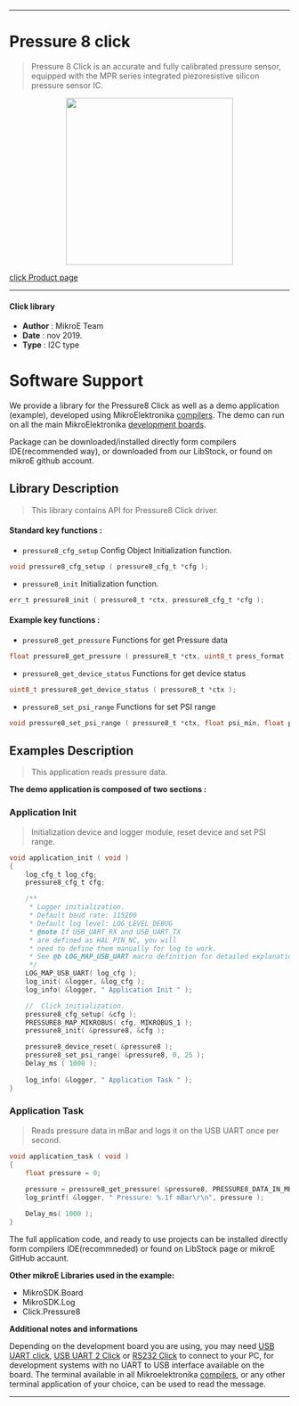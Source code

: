 
---
# Pressure 8 click

> Pressure 8 Click is an accurate and fully calibrated pressure sensor, equipped with the MPR series integrated piezoresistive silicon pressure sensor IC. 

<p align="center">
  <img src="https://download.mikroe.com/images/click_for_ide/pressure8_click.png" height=300px>
</p>

[click Product page](https://www.mikroe.com/pressure-8-click)

---


#### Click library 

- **Author**        : MikroE Team
- **Date**          : nov 2019.
- **Type**          : I2C type


# Software Support

We provide a library for the Pressure8 Click 
as well as a demo application (example), developed using MikroElektronika 
[compilers](https://shop.mikroe.com/compilers). 
The demo can run on all the main MikroElektronika [development boards](https://shop.mikroe.com/development-boards).

Package can be downloaded/installed directly form compilers IDE(recommended way), or downloaded from our LibStock, or found on mikroE github account. 

## Library Description

> This library contains API for Pressure8 Click driver.

#### Standard key functions :

- `pressure8_cfg_setup` Config Object Initialization function.
```c
void pressure8_cfg_setup ( pressure8_cfg_t *cfg ); 
```

- `pressure8_init` Initialization function.
```c
err_t pressure8_init ( pressure8_t *ctx, pressure8_cfg_t *cfg );
```

#### Example key functions :

- `pressure8_get_pressure` Functions for get Pressure data
```c
float pressure8_get_pressure ( pressure8_t *ctx, uint8_t press_format );
```

- `pressure8_get_device_status` Functions for get device status
```c
uint8_t pressure8_get_device_status ( pressure8_t *ctx );
```

- `pressure8_set_psi_range` Functions for set PSI range
```c
void pressure8_set_psi_range ( pressure8_t *ctx, float psi_min, float psi_max );
```

## Examples Description

> This application reads pressure data.

**The demo application is composed of two sections :**

### Application Init 

> Initialization device and logger module, reset device and set PSI range.

```c
void application_init ( void )
{
    log_cfg_t log_cfg;
    pressure8_cfg_t cfg;

    /** 
     * Logger initialization.
     * Default baud rate: 115200
     * Default log level: LOG_LEVEL_DEBUG
     * @note If USB_UART_RX and USB_UART_TX 
     * are defined as HAL_PIN_NC, you will 
     * need to define them manually for log to work. 
     * See @b LOG_MAP_USB_UART macro definition for detailed explanation.
     */
    LOG_MAP_USB_UART( log_cfg );
    log_init( &logger, &log_cfg );
    log_info( &logger, " Application Init " );

    //  Click initialization.
    pressure8_cfg_setup( &cfg );
    PRESSURE8_MAP_MIKROBUS( cfg, MIKROBUS_1 );
    pressure8_init( &pressure8, &cfg );

    pressure8_device_reset( &pressure8 );
    pressure8_set_psi_range( &pressure8, 0, 25 );
    Delay_ms ( 1000 );
    
    log_info( &logger, " Application Task " );
}
```

### Application Task

> Reads pressure data in mBar and logs it on the USB UART once per second.

```c
void application_task ( void )
{
    float pressure = 0;
    
    pressure = pressure8_get_pressure( &pressure8, PRESSURE8_DATA_IN_MBAR );
    log_printf( &logger, " Pressure: %.1f mBar\r\n", pressure );

    Delay_ms( 1000 );
}
```

The full application code, and ready to use projects can be  installed directly form compilers IDE(recommneded) or found on LibStock page or mikroE GitHub accaunt.

**Other mikroE Libraries used in the example:** 

- MikroSDK.Board
- MikroSDK.Log
- Click.Pressure8

**Additional notes and informations**

Depending on the development board you are using, you may need 
[USB UART click](https://shop.mikroe.com/usb-uart-click), 
[USB UART 2 Click](https://shop.mikroe.com/usb-uart-2-click) or 
[RS232 Click](https://shop.mikroe.com/rs232-click) to connect to your PC, for 
development systems with no UART to USB interface available on the board. The 
terminal available in all Mikroelektronika 
[compilers](https://shop.mikroe.com/compilers), or any other terminal application 
of your choice, can be used to read the message.



---
